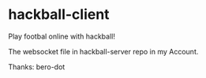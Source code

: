 # hackball-client
Play footbal online with hackball!

The websocket file in hackball-server repo in my Account.

Thanks:
bero-dot
